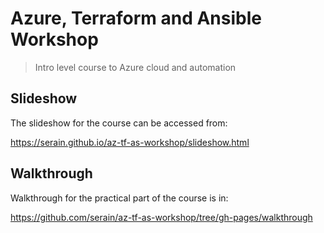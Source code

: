 # Azure, Terraform and Ansible Workshop

> Intro level course to Azure cloud and automation

## Slideshow

The slideshow for the course can be accessed from:

https://serain.github.io/az-tf-as-workshop/slideshow.html

## Walkthrough

Walkthrough for the practical part of the course is in:

https://github.com/serain/az-tf-as-workshop/tree/gh-pages/walkthrough

